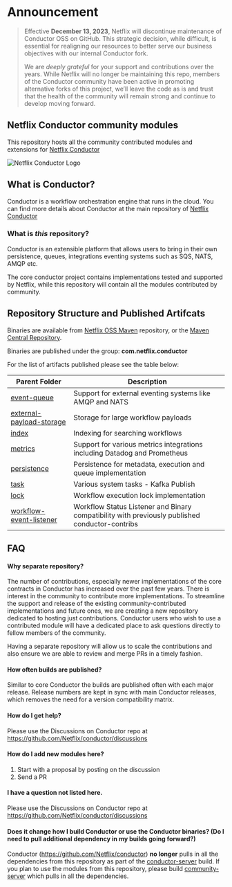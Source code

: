 # Announcement

> Effective **December 13, 2023**, Netflix will discontinue maintenance of Conductor OSS on GitHub. This strategic decision, while difficult, is essential for realigning our resources to better serve our business objectives with our internal Conductor fork.
> 
> We are *deeply grateful* for your support and contributions over the years. While Netflix will no longer be maintaining this repo, members of the Conductor community have been active in promoting alternative forks of this project, we’ll leave the code as is and trust that the health of the community will remain strong and continue to develop moving forward.

## Netflix Conductor community modules

This repository hosts all the community contributed modules and extensions for 
[Netflix Conductor](https://github.com/Netflix/conductor)

![Netflix Conductor Logo](https://github.com/Netflix/conductor/blob/main/docs/docs/img/conductor-vector-x.png)

## What is Conductor?
Conductor is a workflow orchestration engine that runs in the cloud.
You can find more details about Conductor at the main repository of [Netflix Conductor](https://github.com/Netflix/conductor)

### What is _this_ repository?
Conductor is an extensible platform that allows users to bring in their own persistence, queues, integrations eventing systems such as SQS, NATS, AMQP etc.

The core conductor project contains implementations tested and supported by Netflix, while this repository will contain all
the modules contributed by community.

## Repository Structure and Published Artifcats
Binaries are available from [Netflix OSS Maven](https://artifacts.netflix.net/netflixoss/com/netflix/conductor/) repository, or the [Maven Central Repository](https://search.maven.org/search?q=g:com.netflix.conductor).

Binaries are published under the group: **com.netflix.conductor**

For the list of artifacts published please see the table below:

| Parent Folder | Description |
| ----------- | ----- |
|[event-queue](event-queue/README.md)| Support for external eventing systems like AMQP and NATS |
| [external-payload-storage](external-payload-storage/README.md) | Storage for large workflow payloads |
| [index](index/README.md)| Indexing for searching workflows |
|[metrics](metrics/README.md)| Support for various metrics integrations including Datadog and Prometheus |
|[persistence](persistence/README.md)| Persistence for metadata, execution and queue implementation |
| [task](task/README.md)| Various system tasks - Kafka Publish
| [lock](lock/README.md)| Workflow execution lock implementation |
|  [workflow-event-listener](workflow-event-listener/README.md)| Workflow Status Listener and Binary compatibility with previously published conductor-contribs |


## FAQ
#### Why separate repository?
The number of contributions, especially newer implementations of the core contracts in Conductor has increased over the past few years. 
There is interest in the community to contribute more implementations. 
To streamline the support and release of the existing community-contributed implementations and future ones, we are creating a new repository dedicated to hosting just contributions. 
Conductor users who wish to use a contributed module will have a dedicated place to ask questions directly to fellow members of the community. 

Having a separate repository will allow us to scale the contributions and also ensure we are able to review and merge PRs in a timely fashion.

#### How often builds are published?
Similar to core Conductor the builds are published often with each major release.
Release numbers are kept in sync with main Conductor releases, which removes the need for a version compatibility matrix.

#### How do I get help?
Please use the Discussions on Conductor repo at https://github.com/Netflix/conductor/discussions

#### How do I add new modules here?
1. Start with a proposal by posting on the discussion
2. Send a PR

#### I have a question not listed here.
Please use the Discussions on Conductor repo at https://github.com/Netflix/conductor/discussions

#### Does it change how I build Conductor or use the Conductor binaries? (Do I need to pull additional dependency in my builds going forward?)
Conductor (https://github.com/Netflix/conductor) **no longer** pulls in all the dependencies from this repository as part of the [conductor-server](https://github.com/Netflix/conductor/tree/main/server) build.
If you plan to use the modules from this repository, please build [community-server](/community-server) which pulls in all the dependencies. 



